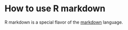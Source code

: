 How to use R markdown
===============

R markdown is a special flavor of the [markdown](http://daringfireball.net/projects/markdown/basics) language. 
